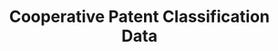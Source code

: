 ---
layout: default
bigquery: https://console.cloud.google.com/bigquery?p=patents-public-data&d=cpc&page=dataset
citation: '“Cooperative Patent Classification” by the EPO and USPTO, for public use. '
contributors: EPO, USPTO
cost: None
description: Cooperative Patent Classification Data contains the scheme and definitions
  of the Cooperative Patent Classification system for classifying patent documents.
  The CPC is the result of a partnership between the EPO and the USPTO in their joint
  effort to develop a common, internationally compatible classification system for
  technical documents, in particular patent publications, which will be used by both
  offices in the patent granting process
documentation: https://www.cooperativepatentclassification.org/cpcSchemeAndDefinitions
last_edit: 04/09/2022, 17:00:13
location: https://www.cooperativepatentclassification.org/index
maintained_by: USPTO, EPO
schema_fields:
- titleFull
- titlePart
- status
- informativeReferences
- child_groups
- children
- limiting_references
- synonyms
- glossary
- sizeCache
- breakdownCode
- informative_references
- limitingReferences
- childGroups
- applicationReferences
- parents
- additional_only
- breakdown_code
- ipc_concordant
- notAllocatable
- ipcConcordant
- level
- not_allocatable
- residual_references
- application_references
- title_part
- date_revised
- definition
- title_full
- residualReferences
- dateRevised
- symbol
shortname: cooperative_patent_classification
tags:
- patents
- science
title: Cooperative Patent Classification Data
uuid: 984374a7-16e9-4b35-9445-458daceb01bf
---